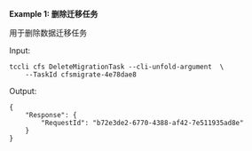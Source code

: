 **Example 1: 删除迁移任务**

用于删除数据迁移任务

Input: 

```
tccli cfs DeleteMigrationTask --cli-unfold-argument  \
    --TaskId cfsmigrate-4e78dae8
```

Output: 
```
{
    "Response": {
        "RequestId": "b72e3de2-6770-4388-af42-7e511935ad8e"
    }
}
```

